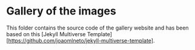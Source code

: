 # Gallery of the images 

This folder contains the source code of the gallery website and has been based on this [Jekyll Multiverse Template][https://github.com/joaomlneto/jekyll-multiverse-template].